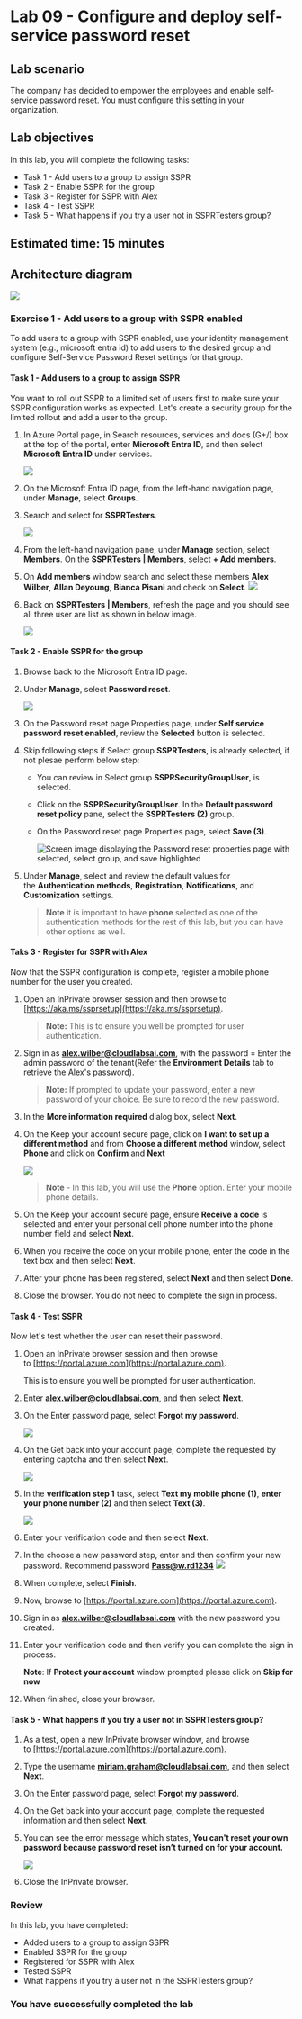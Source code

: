 # Lab 09 - Configure and deploy self-service password reset

## Lab scenario
The company has decided to empower the employees and enable self-service password reset. You must configure this setting in your organization.

## Lab objectives
In this lab, you will complete the following tasks:

- Task 1 - Add users to a group to assign SSPR
- Task 2 - Enable SSPR for the group
- Task 3 - Register for SSPR with Alex
- Task 4 - Test SSPR
- Task 5 - What happens if you try a user not in SSPRTesters group?

## Estimated time: 15 minutes

## Architecture diagram

   ![](./media/arch-09.png)

### Exercise 1 - Add users to a group with SSPR enabled

To add users to a group with SSPR enabled, use your identity management system (e.g., microsoft entra id) to add users to the desired group and configure Self-Service Password Reset settings for that group.

#### Task 1 - Add users to a group to assign SSPR

You want to roll out SSPR to a limited set of users first to make sure your SSPR configuration works as expected. Let's create a security group for the limited rollout and add a user to the group.

1. In Azure Portal page, in Search resources, services and docs (G+/) box at the top of the portal, enter **Microsoft Entra ID**, and then select **Microsoft Entra ID** under services.

    ![](./media/lab9-1.png)

1. On the Microsoft Entra ID page, from the left-hand navigation page, under **Manage**, select **Groups**.

1. Search and select for **SSPRTesters**.

    ![](./media/lab9-2.png)

1. From the left-hand navigation pane, under **Manage** section, select **Members**. On the **SSPRTesters | Members**, select **+ Add members**.

1. On **Add members** window search and select these members **Alex Wilber**, **Allan Deyoung**, **Bianca Pisani** and check on **Select**.
   ![](./media/lab9-3.png)

1. Back on **SSPRTesters | Members**, refresh the page and you should see all three user are list as shown in below image.

    ![](./media/members.png)

#### Task 2 - Enable SSPR for the group

1. Browse back to the Microsoft Entra ID page.

1. Under **Manage**, select **Password reset**.

   ![](./media/lab9-4.png)

1. On the Password reset page Properties page, under **Self service password reset enabled**, review the **Selected** button is selected.

1. Skip following steps if Select group **SSPRTesters**, is already selected, if not plesae perform below step:

   - You can review in Select group **SSPRSecurityGroupUser**, is selected.

   - Click on the **SSPRSecurityGroupUser**. In the **Default password reset policy** pane, select the **SSPRTesters (2)** group.
 
   -  On the Password reset page Properties page, select **Save (3)**.

      ![Screen image displaying the Password reset properties page with selected, select group, and save highlighted](./media/SSPR-save.png)

1. Under **Manage**, select and review the default values for the **Authentication methods**, **Registration**, **Notifications**, and **Customization** settings.

    >**Note** it is important to have **phone** selected as one of the authentication methods for the rest of this lab, but you can have other options as well.

#### Taks 3 - Register for SSPR with Alex

Now that the SSPR configuration is complete, register a mobile phone number for the user you created.

1. Open an InPrivate browser session and then browse to [https://aka.ms/ssprsetup](https://aka.ms/ssprsetup).

    >**Note:** This is to ensure you well be prompted for user authentication.

1. Sign in as **alex.wilber@cloudlabsai.com**, with the password = Enter the admin password of the tenant(Refer the **Environment Details** tab to retrieve the Alex's password).

    >**Note:** If prompted to update your password, enter a new password of your choice. Be sure to record the new password.

1. In the **More information required** dialog box, select **Next**.

1. On the Keep your account secure page, click on **I want to set up a different method** and from **Choose a different method** window, select **Phone** and click on **Confirm** and **Next**

     ![](./media/lab9-5.png)

    >**Note** - In this lab, you will use the **Phone** option. Enter your mobile phone details.

1. On the Keep your account secure page, ensure **Receive a code** is selected and enter your personal cell phone number into the phone number field and select **Next**.

1. When you receive the code on your mobile phone, enter the code in the text box and then select **Next**.

1. After your phone has been registered, select **Next** and then select **Done**.

1. Close the browser. You do not need to complete the sign in process.

#### Task 4 - Test SSPR

Now let's test whether the user can reset their password.

1. Open an InPrivate browser session and then browse to [https://portal.azure.com](https://portal.azure.com).

    This is to ensure you well be prompted for user authentication.

1. Enter **alex.wilber@cloudlabsai.com**, and then select **Next**.

1. On the Enter password page, select **Forgot my password**.

   ![](./media/lab9-6.png)

1. On the Get back into your account page, complete the requested by entering captcha and then select **Next**.

   ![](./media/lab9-7.png)

1. In the **verification step 1** task, select **Text my mobile phone (1)**, **enter your phone number (2)** and then select **Text (3)**.

   ![](./media/lab9-8.png)

1. Enter your verification code and then select **Next**.

1. In the choose a new password step, enter and then confirm your new password. Recommend password **Pass@w.rd1234**
    ![](./media/lab9-9.png)

1. When complete, select **Finish**.

1. Now, browse to [https://portal.azure.com](https://portal.azure.com).

1. Sign in as **alex.wilber@cloudlabsai.com** with the new password you created.

10. Enter your verification code and then verify you can complete the sign in process.

    **Note**: If **Protect your account** window prompted please click on **Skip for now**

12. When finished, close your browser.

#### Task 5 - What happens if you try a user not in SSPRTesters group?

1. As a test, open a new InPrivate browser window, and browse to [https://portal.azure.com](https://portal.azure.com).

1. Type the username **miriam.graham@cloudlabsai.com**, and then select **Next**.
   
1. On the Enter password page, select **Forgot my password**.

1. On the Get back into your account page, complete the requested information and then select **Next**.

1. You can see the error message which states, **You can't reset your own password because password reset isn’t turned on for your account.**

    ![](./media/lab9-11.png)

1. Close the InPrivate browser.

### Review
In this lab, you have completed:
- Added users to a group to assign SSPR
- Enabled SSPR for the group
- Registered for SSPR with Alex
- Tested SSPR
- What happens if you try a user not in the SSPRTesters group?

### You have successfully completed the lab
